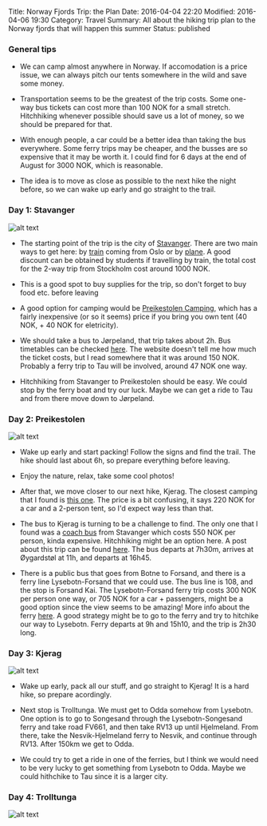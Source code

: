 Title: Norway Fjords Trip: the Plan
Date: 2016-04-04 22:20
Modified: 2016-04-06 19:30
Category: Travel
Summary: All about the hiking trip plan to the Norway fjords that will happen this summer
Status: published

### General tips

* We can camp almost anywhere in Norway. If accomodation is a price issue, we can always pitch our tents somewhere in the wild and save some money.

* Transportation seems to be the greatest of the trip costs. Some one-way bus tickets can cost more than 100 NOK for a small stretch. Hitchhiking whenever possible should save us a lot of money, so we should be prepared for that.

* With enough people, a car could be a better idea than taking the bus everywhere. Some ferry trips may be cheaper, and the busses are so expensive that it may be worth it. I could find for 6 days at the end of August for 3000 NOK, which is reasonable.

* The idea is to move as close as possible to the next hike the night before, so we can wake up early and go straight to the trail.

### Day 1: Stavanger

![alt text][stavanger]

* The starting point of the trip is the city of [Stavanger](https://goo.gl/maps/YFr8Fj3whop]). There are two main ways to get here: by [train](https://goo.gl/7xP6nc) coming from Oslo or by [plane](https://goo.gl/BHLNxd). A good discount can be obtained by students if travelling by train, the total cost for the 2-way trip from Stockholm cost around 1000 NOK.

* This is a good spot to buy supplies for the trip, so don't forget to buy food etc. before leaving 

* A good option for camping would be [Preikestolen Camping](http://goo.gl/gQcwmu), which has a fairly inexpensive (or so it seems) price if you bring you own tent (40 NOK, + 40 NOK for eletricity).

* We should take a bus to Jørpeland, that trip takes about 2h. Bus timetables can be checked [here](https://goo.gl/iJ3h8). The website doesn't tell me how much the ticket costs, but I read somewhere that it was around 150 NOK. Probably a ferry trip to Tau will be involved, around 47 NOK one way.

* Hitchhiking from Stavanger to Preikestolen should be easy. We could stop by the ferry boat and try our luck. Maybe we can get a ride to Tau and from there move down to Jørpeland.


### Day 2: Preikestolen

![alt text][preikestolen]

* Wake up early and start packing! Follow the signs and find the trail. The hike should last about 6h, so prepare everything before leaving.

* Enjoy the nature, relax, take some cool photos!

* After that, we move closer to our next hike, Kjerag. The closest camping that I found is [this one](http://goo.gl/nXHDll). The price is a bit confusing, it says 220 NOK for a car and a 2-person tent, so I'd expect way less than that.

* The bus to Kjerag is turning to be a challenge to find. The only one that I found was a [coach bus](http://www.tidereiser.com/hikingtour-kjerag#attached-page-toggler-tourlist) from Stavanger which costs 550 NOK per person, kinda expensive. Hitchhiking might be an option here. A post about this trip can be found [here](https://goo.gl/Y3xb9R). The bus departs at 7h30m, arrives at Øygardstøl at 11h, and departs at 16h45.

* There is a public bus that goes from Botne to Forsand, and there is a ferry line Lysebotn-Forsand that we could use. The bus line is 108, and the stop is Forsand Kai. The Lysebotn-Forsand ferry trip costs 300 NOK per person one way, or 705 NOK for a car + passengers, might be a good option since the view seems to be amazing! More info about the ferry [here](https://goo.gl/Uw6M7Z). A good strategy might be to go to the ferry and try to hitchike our way to Lysebotn. Ferry departs at 9h and 15h10, and the trip is 2h30 long.

### Day 3: Kjerag

![alt text][kjerag]

* Wake up early, pack all our stuff, and go straight to Kjerag! It is a hard hike, so prepare acordingly.

* Next stop is Trolltunga. We must get to Odda somehow from Lysebotn. One option is to go to Songesand through the Lysebotn-Songesand ferry and take road FV661, and then take RV13 up until Hjelmeland. From there, take the Nesvik-Hjelmeland ferry to Nesvik, and continue through RV13. After 150km we get to Odda.

* We could try to get a ride in one of the ferries, but I think we would need to be very lucky to get something from Lysebotn to Odda. Maybe we could hithchike to Tau since it is a larger city.

### Day 4: Trolltunga

![alt text][trolltunga]


[stavanger]: {filename}/images/stavanger.jpg "Stavanger"
[preikestolen]: {filename}/images/preikestolen.jpg "Preikestolen"
[kjerag]: {filename}/images/kjerag.png "Kjerag"
[trolltunga]: {filename}/images/trolltunga.png "Trolltunga"
